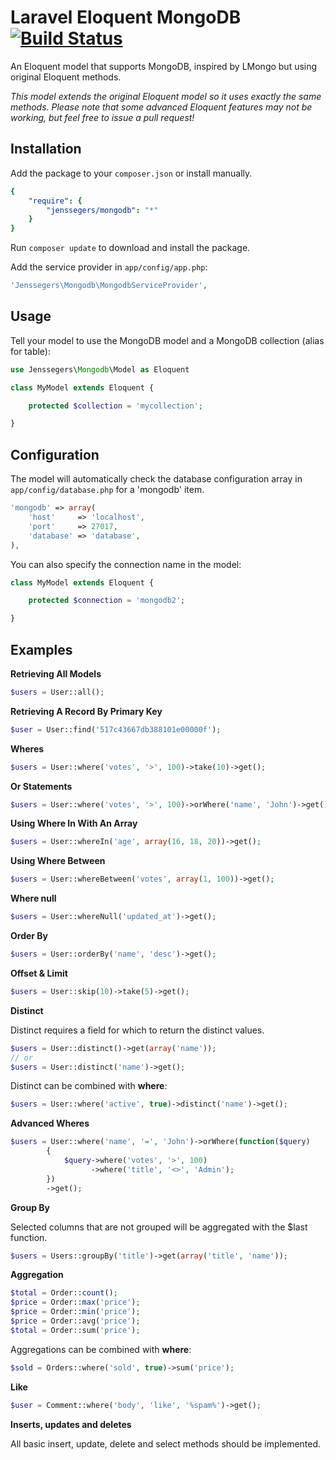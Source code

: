 Laravel Eloquent MongoDB [![Build Status](https://travis-ci.org/jenssegers/Laravel-MongoDB.png?branch=master)](https://travis-ci.org/jenssegers/Laravel-MongoDB)
========================

An Eloquent model that supports MongoDB, inspired by LMongo but using original Eloquent methods.

*This model extends the original Eloquent model so it uses exactly the same methods. Please note that some advanced Eloquent features may not be working, but feel free to issue a pull request!*

Installation
------------

Add the package to your `composer.json` or install manually.

```yaml
{
    "require": {
        "jenssegers/mongodb": "*"
    }
}
```

Run `composer update` to download and install the package.

Add the service provider in `app/config/app.php`:

```php
'Jenssegers\Mongodb\MongodbServiceProvider',
```

Usage
-----

Tell your model to use the MongoDB model and a MongoDB collection (alias for table):

```php
use Jenssegers\Mongodb\Model as Eloquent

class MyModel extends Eloquent {

    protected $collection = 'mycollection';

}
```

Configuration
-------------

The model will automatically check the database configuration array in `app/config/database.php` for a 'mongodb' item.

```php
'mongodb' => array(
    'host'     => 'localhost',
    'port'     => 27017,
    'database' => 'database',
),
```

You can also specify the connection name in the model:

```php
class MyModel extends Eloquent {

    protected $connection = 'mongodb2';

}
```

Examples
--------

**Retrieving All Models**

```php
$users = User::all();
```

**Retrieving A Record By Primary Key**

```php
$user = User::find('517c43667db388101e00000f');
```

**Wheres**

```php
$users = User::where('votes', '>', 100)->take(10)->get();
```

**Or Statements**

```php
$users = User::where('votes', '>', 100)->orWhere('name', 'John')->get();
```

**Using Where In With An Array**

```php
$users = User::whereIn('age', array(16, 18, 20))->get();
```

**Using Where Between**

```php
$users = User::whereBetween('votes', array(1, 100))->get();
```

**Where null**

```php
$users = User::whereNull('updated_at')->get();
```

**Order By**

```php
$users = User::orderBy('name', 'desc')->get();
```

**Offset & Limit**

```php
$users = User::skip(10)->take(5)->get();
```

**Distinct**

Distinct requires a field for which to return the distinct values.

```php
$users = User::distinct()->get(array('name'));
// or
$users = User::distinct('name')->get();
```

Distinct can be combined with **where**:

```php
$users = User::where('active', true)->distinct('name')->get();
```

**Advanced Wheres**

```php
$users = User::where('name', '=', 'John')->orWhere(function($query)
        {
            $query->where('votes', '>', 100)
                  ->where('title', '<>', 'Admin');
        })
        ->get();
```

**Group By**

Selected columns that are not grouped will be aggregated with the $last function.

```php
$users = Users::groupBy('title')->get(array('title', 'name'));
```

**Aggregation**

```php
$total = Order::count();
$price = Order::max('price');
$price = Order::min('price');
$price = Order::avg('price');
$total = Order::sum('price');
```

Aggregations can be combined with **where**:

```php
$sold = Orders::where('sold', true)->sum('price');
```

**Like**

```php
$user = Comment::where('body', 'like', '%spam%')->get();
```

**Inserts, updates and deletes**

All basic insert, update, delete and select methods should be implemented.
